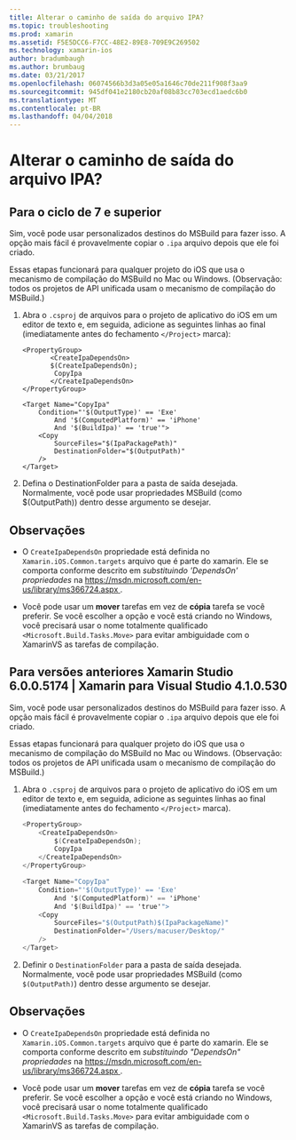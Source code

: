```yaml
---
title: Alterar o caminho de saída do arquivo IPA?
ms.topic: troubleshooting
ms.prod: xamarin
ms.assetid: F5E5DCC6-F7CC-48E2-89E8-709E9C269502
ms.technology: xamarin-ios
author: bradumbaugh
ms.author: brumbaug
ms.date: 03/21/2017
ms.openlocfilehash: 06074566b3d3a05e05a1646c70de211f908f3aa9
ms.sourcegitcommit: 945df041e2180cb20af08b83cc703ecd1aedc6b0
ms.translationtype: MT
ms.contentlocale: pt-BR
ms.lasthandoff: 04/04/2018
---
```

# <a name="can-i-change-the-output-path-of-the-ipa-file"></a>Alterar o caminho de saída do arquivo IPA?

## <a name="for-cycle-7-and-higher"></a>Para o ciclo de 7 e superior
Sim, você pode usar personalizados destinos do MSBuild para fazer isso. A opção mais fácil é provavelmente copiar o `.ipa` arquivo depois que ele foi criado.

Essas etapas funcionará para qualquer projeto do iOS que usa o mecanismo de compilação do MSBuild no Mac ou Windows. (Observação: todos os projetos de API unificada usam o mecanismo de compilação do MSBuild.)

1. Abra o `.csproj` de arquivos para o projeto de aplicativo do iOS em um editor de texto e, em seguida, adicione as seguintes linhas ao final (imediatamente antes do fechamento `</Project>` marca):
    
    ```
    <PropertyGroup>
           <CreateIpaDependsOn>
           $(CreateIpaDependsOn);
            CopyIpa
           </CreateIpaDependsOn>
    </PropertyGroup>
    
    <Target Name="CopyIpa"
        Condition="'$(OutputType)' == 'Exe'
            And '$(ComputedPlatform)' == 'iPhone'
            And '$(BuildIpa)' == 'true'">
        <Copy
            SourceFiles="$(IpaPackagePath)"
            DestinationFolder="$(OutputPath)"
        />
    </Target>
    ```

2. Defina o DestinationFolder para a pasta de saída desejada. Normalmente, você pode usar propriedades MSBuild (como $(OutputPath)) dentro desse argumento se desejar.

## <a name="notes"></a>Observações
- O `CreateIpaDependsOn` propriedade está definida no `Xamarin.iOS.Common.targets` arquivo que é parte do xamarin. Ele se comporta conforme descrito em *substituindo 'DependsOn' propriedades* na [ https://msdn.microsoft.com/en-us/library/ms366724.aspx ](https://msdn.microsoft.com/en-us/library/ms366724.aspx).

- Você pode usar um **mover** tarefas em vez de **cópia** tarefa se você preferir. Se você escolher a opção e você está criando no Windows, você precisará usar o nome totalmente qualificado `<Microsoft.Build.Tasks.Move>` para evitar ambiguidade com o XamarinVS as tarefas de compilação.

## <a name="for-versions-before-xamarin-studio-6005174--xamarin-for-visual-studio-410530"></a>Para versões anteriores Xamarin Studio 6.0.0.5174 | Xamarin para Visual Studio 4.1.0.530

Sim, você pode usar personalizados destinos do MSBuild para fazer isso. A opção mais fácil é provavelmente copiar o `.ipa` arquivo depois que ele foi criado.

Essas etapas funcionará para qualquer projeto do iOS que usa o mecanismo de compilação do MSBuild no Mac ou Windows. (Observação: todos os projetos de API unificada usam o mecanismo de compilação do MSBuild.)

1. Abra o `.csproj` de arquivos para o projeto de aplicativo do iOS em um editor de texto e, em seguida, adicione as seguintes linhas ao final (imediatamente antes do fechamento `</Project>` marca).

    ```csharp
    <PropertyGroup>
        <CreateIpaDependsOn>
            $(CreateIpaDependsOn);
            CopyIpa
        </CreateIpaDependsOn>
    </PropertyGroup>
    
    <Target Name="CopyIpa"
        Condition="'$(OutputType)' == 'Exe'
            And '$(ComputedPlatform)' == 'iPhone'
            And '$(BuildIpa)' == 'true'">
        <Copy
            SourceFiles="$(OutputPath)$(IpaPackageName)"
            DestinationFolder="/Users/macuser/Desktop/"
        />
    </Target>
    ```

2. Definir o `DestinationFolder` para a pasta de saída desejada. Normalmente, você pode usar propriedades MSBuild (como `$(OutputPath)`) dentro desse argumento se desejar.

## <a name="notes"></a>Observações
- O `CreateIpaDependsOn` propriedade está definida no `Xamarin.iOS.Common.targets` arquivo que é parte do xamarin. Ele se comporta conforme descrito em *substituindo "DependsOn" propriedades* na [ https://msdn.microsoft.com/en-us/library/ms366724.aspx ](https://msdn.microsoft.com/en-us/library/ms366724.aspx).

- Você pode usar um **mover** tarefas em vez de **cópia** tarefa se você preferir. Se você escolher a opção e você está criando no Windows, você precisará usar o nome totalmente qualificado `<Microsoft.Build.Tasks.Move>` para evitar ambiguidade com o XamarinVS as tarefas de compilação.
